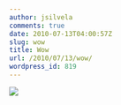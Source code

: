 ```yaml
---
author: jsilvela
comments: true
date: 2010-07-13T04:00:57Z
slug: wow
title: Wow
url: /2010/07/13/wow/
wordpress_id: 819
---
```


[![](http://jsilvela.smugmug.com/photos/932976241_giETM-S.jpg)](http://jsilvela.smugmug.com/Travel/Blog-stuff/5915793_FPBVL#932976241_giETM-A-LB)
